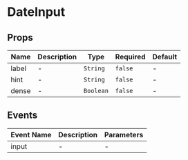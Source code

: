 # DateInput

## Props

<!-- @vuese:DateInput:props:start -->
|Name|Description|Type|Required|Default|
|---|---|---|---|---|
|label|-|`String`|`false`|-|
|hint|-|`String`|`false`|-|
|dense|-|`Boolean`|`false`|-|

<!-- @vuese:DateInput:props:end -->


## Events

<!-- @vuese:DateInput:events:start -->
|Event Name|Description|Parameters|
|---|---|---|
|input|-|-|

<!-- @vuese:DateInput:events:end -->


